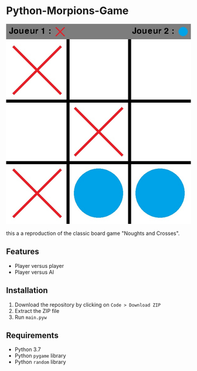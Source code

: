 # Python-Morpions-Game
![Preview image](./preview/preview.jpg)

this a a reproduction of the classic board game "Noughts and Crosses".
## Features
- Player versus player
- Player versus AI
## Installation
1. Download the repository by clicking on `Code > Download ZIP`
2. Extract the ZIP file
3. Run `main.pyw`
## Requirements
- Python 3.7
- Python `pygame` library
- Python `random` library